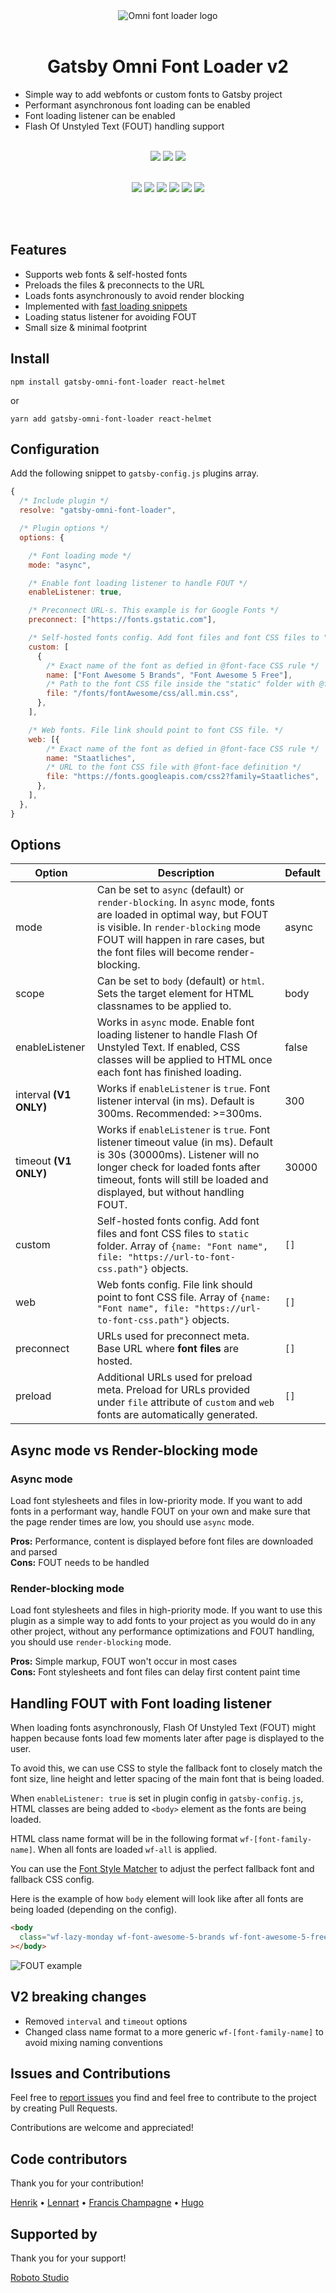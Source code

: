 <div align="center">
<img src="https://res.cloudinary.com/dazdt97d3/image/upload/c_scale,q_auto:best,w_200/v1606558223/omni-logo.jpg" alt="Omni font loader logo">
<br/><br/>
<h1>Gatsby Omni Font Loader v2</h1>
</div>

- Simple way to add webfonts or custom fonts to Gatsby project
- Performant asynchronous font loading can be enabled
- Font loading listener can be enabled
- Flash Of Unstyled Text (FOUT) handling support

<div align="center">
<br/>
<img src="https://badgen.net/github/tag/codeAdrian/gatsby-omni-font-loader" /> <img src="https://badgen.net/npm/dt/gatsby-omni-font-loader" /> <img src="https://img.shields.io/badge/PRs-welcome-brightgreen.svg" />
<br/><br/>

<img src="https://badgen.net/github/stars/codeAdrian/gatsby-omni-font-loader" /> <img src="https://badgen.net/github/open-issues/codeAdrian/gatsby-omni-font-loader" /> <img src="https://badgen.net/github/closed-issues/codeAdrian/gatsby-omni-font-loader" /> <img src="https://badgen.net/github/last-commit/codeAdrian/gatsby-omni-font-loader/main" /> <img src="https://badgen.net/github/license/codeAdrian/gatsby-omni-font-loader" /> <img src="https://badgen.net/packagephobia/install/gatsby-omni-font-loader" />

</div>
<br/><br/>

## Features

- Supports web fonts & self-hosted fonts
- Preloads the files & preconnects to the URL
- Loads fonts asynchronously to avoid render blocking
- Implemented with [fast loading snippets](https://csswizardry.com/2020/05/the-fastest-google-fonts/)
- Loading status listener for avoiding FOUT
- Small size & minimal footprint

## Install

`npm install gatsby-omni-font-loader react-helmet`

or

`yarn add gatsby-omni-font-loader react-helmet`

## Configuration

Add the following snippet to `gatsby-config.js` plugins array.

```js
{
  /* Include plugin */
  resolve: "gatsby-omni-font-loader",

  /* Plugin options */
  options: {

    /* Font loading mode */
    mode: "async",

    /* Enable font loading listener to handle FOUT */
    enableListener: true,

    /* Preconnect URL-s. This example is for Google Fonts */
    preconnect: ["https://fonts.gstatic.com"],

    /* Self-hosted fonts config. Add font files and font CSS files to "static" folder */
    custom: [
      {
        /* Exact name of the font as defied in @font-face CSS rule */
        name: ["Font Awesome 5 Brands", "Font Awesome 5 Free"],
        /* Path to the font CSS file inside the "static" folder with @font-face definition */
        file: "/fonts/fontAwesome/css/all.min.css",
      },
    ],

    /* Web fonts. File link should point to font CSS file. */
    web: [{
        /* Exact name of the font as defied in @font-face CSS rule */
        name: "Staatliches",
        /* URL to the font CSS file with @font-face definition */
        file: "https://fonts.googleapis.com/css2?family=Staatliches",
      },
    ],
  },
}
```

## Options

<table>
  <thead>
    <tr>
      <th>Option</th>
      <th>Description</th>
      <th>Default</th>
    </tr>
  </thead>
  <tbody>
  <tr>
      <td>mode</td>
      <td>Can be set to <code>async</code> (default) or <code>render-blocking</code>. In <code>async</code> mode, fonts are loaded in optimal way, but FOUT is visible. In <code>render-blocking</code> mode FOUT will happen in rare cases, but the font files will become render-blocking.</td>
      <td>async</td>
  </tr>
    <tr>
      <td>scope</td>
      <td>Can be set to <code>body</code> (default) or <code>html</code>. Sets the target element for HTML classnames to be applied to.</td>
      <td>body</td>
  </tr>
    <tr>
      <td>enableListener</td>
      <td>Works in <code>async</code> mode. Enable font loading listener to handle Flash Of Unstyled Text. If enabled, CSS classes will be applied to HTML once each font has finished loading.</td>
      <td>false</td>
    </tr>
    <tr>
      <td>interval <strong>(V1 ONLY)</strong></td>
      <td>Works if <code>enableListener</code> is <code>true</code>. Font listener interval (in ms). Default is 300ms. Recommended: >=300ms. </td>
      <td>300</td>
    </tr>
    <tr>
      <td>timeout <strong>(V1 ONLY)</strong></td>
      <td>Works if <code>enableListener</code> is <code>true</code>. Font listener timeout value (in ms). Default is 30s (30000ms). Listener will no longer check for loaded fonts after timeout, fonts will still be loaded and displayed, but without handling FOUT.</td>
      <td>30000</td>
    </tr>
    <tr>
      <td>custom</td>
      <td>Self-hosted fonts config. Add font files and font CSS files to <code>static</code> folder. Array of <code>{name: "Font name", file: "https://url-to-font-css.path"}</code> objects.</td>
      <td><code>[]</code></td>
    </tr>
    <tr>
      <td>web</td>
      <td>Web fonts config. File link should point to font CSS file. Array of <code>{name: "Font name", file: "https://url-to-font-css.path"}</code> objects.</td>
      <td><code>[]</code></td>
    </tr>
    <tr>
      <td>preconnect</td>
      <td>URLs used for preconnect meta. Base URL where <strong>font files</strong> are hosted.</td>
      <td><code>[]</code></td>
    </tr>
    <tr>
      <td>preload</td>
      <td>Additional URLs used for preload meta. Preload for URLs provided under <code>file</code> attribute of <code>custom</code> and <code>web</code> fonts are automatically generated.</td>
      <td><code>[]</code></td>
    </tr>
  <tbody>
</table>

## Async mode vs Render-blocking mode

### Async mode

Load font stylesheets and files in low-priority mode. If you want to add fonts in a performant way, handle FOUT on your own and make sure that the page render times are low, you should use `async` mode.

**Pros:** Performance, content is displayed before font files are downloaded and parsed
<br/>
**Cons:** FOUT needs to be handled

### Render-blocking mode

Load font stylesheets and files in high-priority mode. If you want to use this plugin as a simple way to add fonts to your project as you would do in any other project, without any performance optimizations and FOUT handling, you should use `render-blocking` mode.

**Pros:** Simple markup, FOUT won't occur in most cases
<br/>
**Cons:** Font stylesheets and font files can delay first content paint time

## Handling FOUT with Font loading listener

When loading fonts asynchronously, Flash Of Unstyled Text (FOUT) might happen because fonts load few moments later after page is displayed to the user.

To avoid this, we can use CSS to style the fallback font to closely match the font size, line height and letter spacing of the main font that is being loaded.

When `enableListener: true` is set in plugin config in `gatsby-config.js`, HTML classes are being added to `<body>` element as the fonts are being loaded.

HTML class name format will be in the following format `wf-[font-family-name]`. When all fonts are loaded `wf-all` is applied.

You can use the [Font Style Matcher](https://meowni.ca/font-style-matcher/) to adjust the perfect fallback font and fallback CSS config.

Here is the example of how `body` element will look like after all fonts are being loaded (depending on the config).

```html
<body
  class="wf-lazy-monday wf-font-awesome-5-brands wf-font-awesome-5-free wf-staatliches wf-all"
></body>
```

<img alt="FOUT example" src="https://res.cloudinary.com/dazdt97d3/image/upload/v1604140006/fouc.gif">

## V2 breaking changes
* Removed `interval` and `timeout` options
* Changed class name format to a more generic `wf-[font-family-name]` to avoid mixing naming conventions

## Issues and Contributions

Feel free to [report issues](https://github.com/codeAdrian/gatsby-omni-font-loader/issues) you find and feel free to contribute to the project by creating Pull Requests.

Contributions are welcome and appreciated!

## Code contributors

Thank you for your contribution!

[Henrik](https://github.com/henrikdahl) • [Lennart](https://github.com/LekoArts) • [Francis Champagne](https://github.com/fcisio) • [Hugo](https://github.com/hugofabricio)

## Supported by

Thank you for your support!

[Roboto Studio](https://roboto.studio/)
